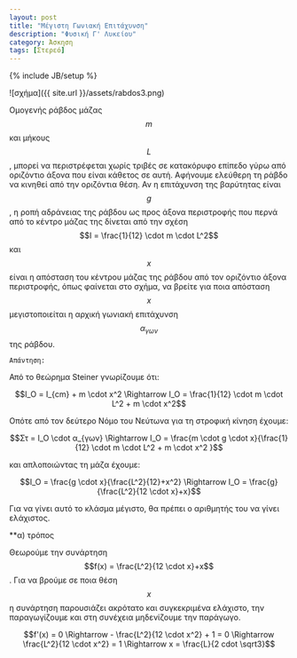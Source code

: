 ```yaml
---
layout: post
title: "Μέγιστη Γωνιακή Επιτάχυνση"
description: "Φυσική Γ' Λυκείου"
category: Άσκηση
tags: [Στερεό]
---
```

{% include JB/setup %}


![σχήμα]({{ site.url }}/assets/rabdos3.png) 


Ομογενής ράβδος μάζας $$m$$ και μήκους $$L$$, μπορεί να περιστρέφεται χωρίς τριβές σε κατακόρυφο επίπεδο γύρω από οριζόντιο άξονα που είναι κάθετος σε αυτή. Αφήνουμε ελεύθερη τη ράβδο να κινηθεί από την οριζόντια θέση. Αν η επιτάχυνση της βαρύτητας είναι $$g$$, η ροπή αδράνειας της ράβδου ως προς άξονα περιστροφής που περνά από το κέντρο μάζας της δίνεται από την σχέση $$Ι = \frac{1}{12} \cdot m \cdot L^2$$ και $$x$$ είναι η απόσταση του κέντρου μάζας της ράβδου από τον οριζόντιο άξονα περιστροφής, όπως φαίνεται στο σχήμα, να βρείτε για ποια απόσταση $$x$$ μεγιστοποιείται η αρχική γωνιακή επιτάχυνση $$α_{γων}$$ της ράβδου.


`Απάντηση:`

Από το θεώρημα Steiner γνωρίζουμε ότι:

$$Ι_O = Ι_{cm} + m \cdot x^2 \Rightarrow I_O = \frac{1}{12} \cdot m \cdot L^2 +  m \cdot x^2$$

Οπότε από τον δεύτερο Νόμο του Νεύτωνα για τη στροφική κίνηση έχουμε:

$$Στ = Ι_Ο \cdot α_{γων} \Rightarrow I_O = \frac{m \cdot g \cdot x}{\frac{1}{12} \cdot m \cdot L^2 +  m \cdot x^2 }$$

και απλοποιώντας τη μάζα έχουμε:

$$Ι_Ο = \frac{g \cdot x}{\frac{L^2}{12}+x^2} \Rightarrow I_O = \frac{g}{\frac{L^2}{12 \cdot x}+x}$$

Για να γίνει αυτό το κλάσμα μέγιστο, θα πρέπει ο αριθμητής του να γίνει ελάχιστος.

**α) τρόπος

Θεωρούμε την συνάρτηση $$f(x) = \frac{L^2}{12 \cdot x}+x$$. Για να βρούμε σε ποια θέση $$x$$ η συνάρτηση παρουσιάζει ακρότατο και συγκεκριμένα ελάχιστο, την παραγωγίζουμε και στη συνέχεια μηδενίζουμε την παράγωγο.

$$f'(x) = 0 \Rightarrow - \frac{L^2}{12 \cdot x^2} + 1 = 0 \Rightarrow \frac{L^2}{12 \cdot x^2} = 1 \Rightarrow x = \frac{L}{2 cdot \sqrt3}$$ 